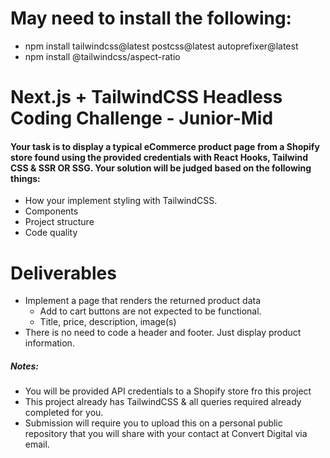 # May need to install the following: 

- npm install tailwindcss@latest postcss@latest autoprefixer@latest
- npm install @tailwindcss/aspect-ratio

# Next.js + TailwindCSS Headless Coding Challenge - Junior-Mid

#### Your task is to display a typical eCommerce product page from a Shopify store found using the provided credentials with React Hooks, Tailwind CSS & SSR OR SSG. Your solution will be judged based on the following things:

- How your implement styling with TailwindCSS.
- Components
- Project structure
- Code quality

# Deliverables

- Implement a page that renders the returned product data
  - Add to cart buttons are not expected to be functional.
  - Title, price, description, image(s)
- There is no need to code a header and footer. Just display product information.

##### Notes:

- You will be provided API credentials to a Shopify store fro this project
- This project already has TailwindCSS & all queries required already completed for you.
- Submission will require you to upload this on a personal public repository that you will share with your contact at Convert Digital via email.
